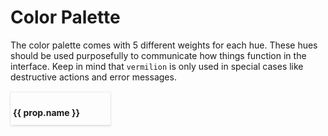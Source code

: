 # Color Palette

<script setup lang="ts">
import { computed } from 'vue'
import designTokens from '../../src/assets/tokens/ods.json'

const tokens = computed(() => {
	return Object.values(designTokens).filter((token) => token.name.startsWith('oc-color-'))
})
</script>

The color palette comes with 5 different weights for each hue. These hues should be used purposefully to communicate how things function in the interface. Keep in mind that `vermilion` is only used in special cases like destructive actions and error messages.

<div class="colors">
	<div v-for="(prop, index) in tokens" :key="index" class="color" :class="prop.category">
		<div class="swatch" :style="{ backgroundColor: prop.value }" />
		<h4>{{ prop.name }}</h4>
		<span v-for="(v, k) in prop.info" :key="k">
			<em>{{ k }}:</em>
			{{ v }}
		</span>
		<span>
			<em>scss:</em>
			{{ prop.name }}
		</span>
		<span>
			<em>css:</em>
			var(--{{ prop.name }})
		</span>
	</div>
</div>

<style lang="scss">
.colors {
  margin-top: 16px;
  display: block;
  width: 100%;
  @supports (display: grid) {
    display: grid;
    max-width: 1200px;
    align-content: stretch;
    justify-content: left;
    grid-template-columns:
      calc(20% - 8px)
      calc(20% - 8px)
      calc(20% - 8px)
      calc(20% - 8px)
      calc(20% - 8px);
    grid-column-gap: 8px;
    @media (max-width: 1300px) {
      grid-template-columns:
        calc(25% - 8px)
        calc(25% - 8px)
        calc(25% - 8px)
        calc(25% - 8px);
    }
    @media (max-width: 1100px) {
      grid-template-columns:
        calc(33.333% - 8px)
        calc(33.333% - 8px)
        calc(33.333% - 8px);
    }
    @media (max-width: 900px) {
      grid-template-columns:
        calc(50% - 8px)
        calc(50% - 8px);
    }
    @media (max-width: 400px) {
      grid-template-columns: 100%;
    }
  }
}

.swatch {
  border-bottom: 1px solid rgba(0, 0, 0, 0.08);
  height: 48px;
  margin-left: 4px;
  margin-top: 4px;
  width: calc(100% + 16px);
  float: left;
}

h3 {
  text-transform: capitalize;
  line-height: 1.2;
  width: 100%;
  float: left;
}

.color {
  -webkit-font-smoothing: antialiased;
  -moz-osx-font-smoothing: grayscale;
  margin-bottom: 8px;
  box-shadow:
    0 0 0 1px rgba(63, 63, 68, 0.05),
    0 1px 3px 0 rgba(63, 63, 68, 0.15);
  overflow: hidden;
  text-align: left;
  @supports (display: grid) {
    width: 100%;
    float: left;
  }
  @media (max-width: 400px) {
    margin-bottom: 8px;
  }

  span {
    margin-bottom: 4px;
    line-height: 1.3;
    width: 100%;
    float: left;

    em {
      user-select: none;
      font-style: normal;
    }
  }
}
</style>
